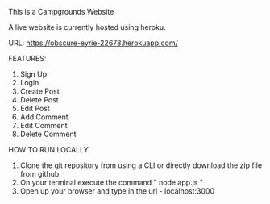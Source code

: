 This is a Campgrounds Website

A live website is currently hosted using heroku.

URL: https://obscure-eyrie-22678.herokuapp.com/

FEATURES:
1) Sign Up
2) Login
3) Create Post
4) Delete Post
5) Edit Post
6) Add Comment
7) Edit Comment
8) Delete Comment

HOW TO RUN LOCALLY

1) Clone the git repository from using a CLI or directly download the zip file from github.
2) On your terminal execute the command " node app.js "
3) Open up your browser and type in the url - localhost:3000
